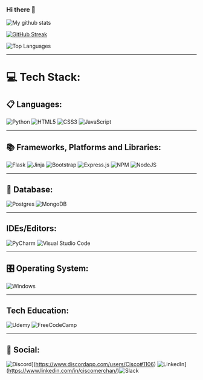 ### Hi there 👋


![My github stats](https://github-readme-stats.vercel.app/api?username=CiscoMerchan&count_private=true&theme=github_dark&show_icons=true&hide=prs,issues,contribs)

[![GitHub Streak](http://github-readme-streak-stats.herokuapp.com?user=CiscoMerchan&theme=dark&background=0D1116&ring=4B8FDA&fire=4B8FDA&currStreakLabel=4B8FDA)](https://git.io/streak-stats)

![Top Languages](https://github-readme-stats.vercel.app/api/top-langs/?username=CiscoMerchan&layout=compact&theme=github_dark&count_private=true)

<hr noshade>



# 💻 Tech Stack:
  ## 📋 Languages:
 ![Python](https://img.shields.io/badge/python-3670A0?style=for-the-badge&logo=python&logoColor=ffdd54) ![HTML5](https://img.shields.io/badge/html5-%23E34F26.svg?style=for-the-badge&logo=html5&logoColor=white) ![CSS3](https://img.shields.io/badge/css3-%231572B6.svg?style=flat&logo=css3&logoColor=white) ![JavaScript](https://img.shields.io/badge/javascript-%23323330.svg?style=flat&logo=javascript&logoColor=%23F7DF1E)  <hr color="#13005A">

## 📚 Frameworks, Platforms and Libraries:
![Flask](https://img.shields.io/badge/flask-%23000.svg?style=for-the-badge&logo=flask&logoColor=white) ![Jinja](https://img.shields.io/badge/jinja-white.svg?style=for-the-badge&logo=jinja&logoColor=black) ![Bootstrap](https://img.shields.io/badge/bootstrap-%23563D7C.svg?style=flat&logo=bootstrap&logoColor=white) ![Express.js](https://img.shields.io/badge/express.js-%23404d59.svg?style=flat&logo=express&logoColor=%2361DAFB) ![NPM](https://img.shields.io/badge/NPM-%23000000.svg?style=flat&logo=npm&logoColor=white) ![NodeJS](https://img.shields.io/badge/node.js-6DA55F?style=flat&logo=node.js&logoColor=white) <hr>

## 💾 Database:
![Postgres](https://img.shields.io/badge/postgres-%23316192.svg?style=for-the-badge&logo=postgresql&logoColor=white) ![MongoDB](https://img.shields.io/badge/MongoDB-%234ea94b.svg?style=flat&logo=mongodb&logoColor=white) <hr>

## IDEs/Editors:
![PyCharm](https://img.shields.io/badge/pycharm-143?style=for-the-badge&logo=pycharm&logoColor=black&color=black&labelColor=green) ![Visual Studio Code](https://img.shields.io/badge/Visual%20Studio%20Code-0078d7.svg?style=for-the-badge&logo=visual-studio-code&logoColor=white)<hr>

 ## 🎛️ Operating System:
![Windows](https://img.shields.io/badge/Windows-0078D6?style=for-the-badge&logo=windows&logoColor=white)<hr>

 ## Tech Education:
![Udemy](https://img.shields.io/badge/Udemy-A435F0?style=for-the-badge&logo=Udemy&logoColor=white) ![FreeCodeCamp](https://img.shields.io/badge/Freecodecamp-%23123.svg?&style=for-the-badge&logo=freecodecamp&logoColor=green) <hr>

 ## 💬 Social:
![Discord](https://img.shields.io/badge/Discord-%235865F2.svg?style=for-the-badge&logo=discord&logoColor=white)](https://www.discordapp.com/users/Cisco#1106) ![LinkedIn](https://img.shields.io/badge/linkedin-%230077B5.svg?style=for-the-badge&logo=linkedin&logoColor=white)](https://www.linkedin.com/in/ciscomerchan/)![Slack](https://img.shields.io/badge/Slack-4A154B?style=for-the-badge&logo=slack&logoColor=white)
<!--
**CiscoMerchan/CiscoMerchan** is a ✨ _special_ ✨ repository because its `README.md` (this file) appears on your GitHub profile.

Here are some ideas to get you started:

- 🔭 I’m currently working on ...
- 🌱 I’m currently learning ...
- 👯 I’m looking to collaborate on ...
- 🤔 I’m looking for help with ...
- 💬 Ask me about ...
- 📫 How to reach me: ...
- 😄 Pronouns: ...
- ⚡ Fun fact: ...
-->
